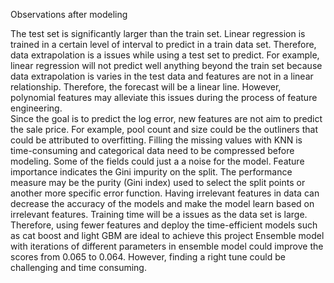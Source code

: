 
Observations after modeling 


The test set is significantly larger than the train set. Linear regression is trained in a certain level of interval to predict in a train data set. Therefore, data extrapolation is a issues while using a test set to predict. For example,  linear regression will not predict well anything beyond the train set because data extrapolation is varies in the test data and features are not in a linear relationship. Therefore, the forecast will be a linear line. However, polynomial features may alleviate this issues during the process of feature engineering.   
Since the goal is to predict the log error, new features are not aim to predict the sale price. For example, pool count and size could be the outliners that could be attributed to overfitting. 
Filling the missing values with KNN is time-consuming and categorical data need to be compressed before modeling. Some of the fields could just a a noise for the model. 
Feature importance indicates the Gini impurity on the split. The performance measure may be the purity (Gini index) used to select the split points or another more specific error function. Having irrelevant features in data can decrease the accuracy of the models and make the model learn based on irrelevant features. 
Training time will be a issues as the data set is large. Therefore, using fewer features and deploy the time-efficient models such as cat boost and light GBM are ideal to achieve this project
Ensemble model with iterations of different parameters in ensemble model could improve the scores from 0.065 to 0.064. However, finding a right tune could be challenging and time consuming. 

